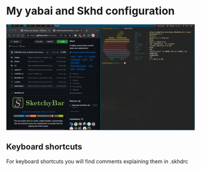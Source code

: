 # My yabai and Skhd configuration

![My Yabai config](img/image.png)

## Keyboard shortcuts
For keyboard shortcuts you will find comments explaining them in .skhdrc
